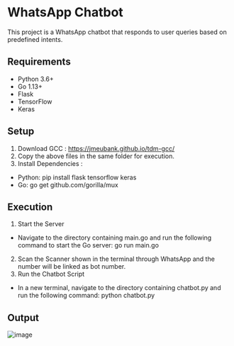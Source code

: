 # WhatsApp Chatbot

This project is a WhatsApp chatbot that responds to user queries based on predefined intents.

## Requirements

- Python 3.6+
- Go 1.13+
- Flask
- TensorFlow
- Keras

## Setup

1. Download GCC : https://jmeubank.github.io/tdm-gcc/
2. Copy the above files in the same folder for execution.
3. Install Dependencies :
  - Python:
   pip install flask tensorflow keras
  - Go:
   go get github.com/gorilla/mux
## Execution


1. Start the Server
- Navigate to the directory containing main.go and run the following command to start the Go server: go run main.go
2. Scan the Scanner shown in the terminal through WhatsApp and the number will be linked as bot number.
3. Run the Chatbot Script
- In a new terminal, navigate to the directory containing chatbot.py and run the following command: python chatbot.py
## Output

![image](https://github.com/user-attachments/assets/c28af9f4-3f21-43da-ab94-6bcf6026576a)
